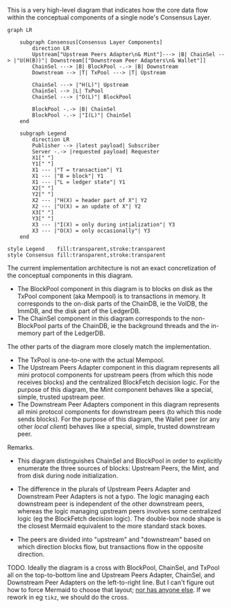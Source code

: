 This is a very high-level diagram that indicates how the core data flow within the conceptual components of a single node's Consensus Layer.

```mermaid
graph LR

    subgraph Consensus[Consensus Layer Components]
        direction LR
        Upstream["Upstream Peers Adapter\n& Mint"]---> |B| ChainSel --> |"U(H(B))"| Downstream[["Downstream Peer Adapters\n& Wallet"]]
        ChainSel ---> |B| BlockPool -.-> |B| Downstream
        Downstream --> |T| TxPool ---> |T| Upstream

        ChainSel ---> |"H(L)"| Upstream
        ChainSel --> |L| TxPool
        ChainSel ---> |"O(L)"| BlockPool

        BlockPool -.-> |B| ChainSel
        BlockPool -.-> |"I(L)"| ChainSel
    end

    subgraph Legend
        direction LR
        Publisher --> |latest payload| Subscriber
        Server -.-> |requested payload| Requester
        X1[" "]
        Y1[" "]
        X1 --- |"T = transaction"| Y1
        X1 --- |"B = block"| Y1
        X1 --- |"L = ledger state"| Y1
        X2[" "]
        Y2[" "]
        X2 --- |"H(X) = header part of X"| Y2
        X2 --- |"U(X) = an update of X"| Y2
        X3[" "]
        Y3[" "]
        X3 --- |"I(X) = only during intialization"| Y3
        X3 --- |"O(X) = only occasionally"| Y3
    end

style Legend    fill:transparent,stroke:transparent
style Consensus fill:transparent,stroke:transparent
```

The current implementation architecture is not an exact concretization of the conceptual components in this diagram.

- The BlockPool component in this diagram is to blocks on disk as the TxPool component (aka Mempool) is to transactions in memory.
  It corresponds to the on-disk parts of the ChainDB, ie the VolDB, the ImmDB, and the disk part of the LedgerDB.
- The ChainSel component in this diagram corresponds to the non-BlockPool parts of the ChainDB, ie the background threads and the in-memory part of the LedgerDB.

The other parts of the diagram more closely match the implementation.

- The TxPool is one-to-one with the actual Mempool.
- The Upstream Peers Adapter component in this diagram represents all mini protocol components for upstream peers (from which this node receives blocks) and the centralized BlockFetch decision logic.
  For the purpose of this diagram, the Mint component behaves like a special, simple, trusted upstream peer.
- The Downstream Peer Adapters component in this diagram represents all mini protocol components for downstream peers (to which this node sends blocks).
  For the purpose of this diagram, the Wallet peer (or any other _local client_) behaves like a special, simple, trusted downstream peer.

Remarks.

- This diagram distinguishes ChainSel and BlockPool in order to explicitly enumerate the three sources of blocks: Upstream Peers, the Mint, and from disk during node initialization.

- The difference in the plurals of Upstream Peers Adapter and Downstream Peer Adapters is not a typo.
  The logic managing each downstream peer is independent of the other downstream peers, whereas the logic managing upstream peers involves some centralized logic (eg the BlockFetch decision logic).
  The double-box node shape is the closest Mermaid equivalent to the more standard stack boxes.

- The peers are divided into "upstream" and "downstream" based on which direction blocks flow, but transactions flow in the opposite direction.

TODO.
Ideally the diagram is a cross with BlockPool, ChainSel, and TxPool all on the top-to-bottom line and Upstream Peers Adapter, ChainSel, and Downstream Peer Adapters on the left-to-right line.
But I can't figure out how to force Mermaid to choose that layout; [nor has anyone else](https://github.com/mermaid-js/mermaid/issues/270).
If we rework in eg `tikz`, we should do the cross.
